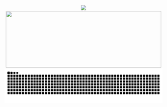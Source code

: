 <div align="center">
  
<div>
<a href="https://github.com/filipevalentim">
<img loading="lazy" height="180em" src="https://github-readme-stats.vercel.app/api/top-langs/?username=filipevalentim&layout=compact&langs_count=7&theme=dark"/>
<img loading="lazy" width="99%" height="180em" src="https://github-readme-stats.vercel.app/api?username=filipevalentim&show_icons=true&theme=dark&include_all_commits=true&count_private=true"/>
</div>

<div>
<img loading="lazy" width="795px" src="https://github.com/filipevalentim/filipevalentim/blob/output/github-snake-dark.svg"/>
</div>

</div>
